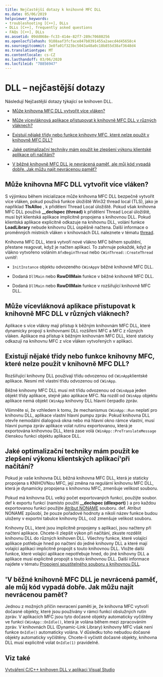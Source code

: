 ```yaml
---
title: Nejčastější dotazy k knihovně MFC DLL
ms.date: 05/06/2019
helpviewer_keywords:
- troubleshooting [C++], DLLs
- DLLs [C++], frequently asked questions
- FAQs [C++], DLLs
ms.assetid: 09dd068e-fc33-414e-82f7-289c70680256
ms.openlocfilehash: 9108aaf3fcface847b0391455a2aecd4d45658c4
ms.sourcegitcommit: 3e8fa01f323bc5043a48a0c18b855d38af3648d4
ms.translationtype: MT
ms.contentlocale: cs-CZ
ms.lasthandoff: 03/06/2020
ms.locfileid: "78856947"
---
```

# <a name="dll-frequently-asked-questions"></a>DLL – nejčastější dotazy

Následují Nejčastější dotazy týkající se knihoven DLL.

- [Může knihovna MFC DLL vytvořit více vláken?](#mfc_multithreaded_1)

- [Může vícevláknová aplikace přistupovat k knihovně MFC DLL v různých vláknech?](#mfc_multithreaded_2)

- [Existují nějaké třídy nebo funkce knihovny MFC, které nelze použít v knihovně MFC DLL?](#mfc_prohibited_classes)

- [Jaké optimalizační techniky mám použít ke zlepšení výkonu klientské aplikace při načítání?](#mfc_optimization)

- [V běžné knihovně MFC DLL je nevrácená paměť, ale můj kód vypadá dobře. Jak můžu najít nevrácenou paměť?](#memory_leak)

## <a name="mfc_multithreaded_1"></a>Může knihovna MFC DLL vytvořit více vláken?

S výjimkou během inicializace může knihovna MFC DLL bezpečně vytvořit více vláken, pokud používá funkce úložiště Win32 thread local (TLS), jako je například **TlsAlloc** , k přidělení Thread Local úložiště. Pokud však knihovna MFC DLL používá **__declspec (thread)** k přidělení Thread Local úložiště, musí být klientská aplikace implicitně propojena s knihovnou DLL. Pokud klientská aplikace explicitně odkazuje na knihovnu DLL, volání funkce **LoadLibrary** nebude knihovnu DLL úspěšně načtena. Další informace o proměnných místních vláken v knihovnách DLL naleznete v tématu [thread](../cpp/thread.md).

Knihovna MFC DLL, která vytvoří nové vlákno MFC během spuštění, přestane reagovat, když je načten aplikací. To zahrnuje pokaždé, když je vlákno vytvořeno voláním `AfxBeginThread` nebo `CWinThread::CreateThread` uvnitř:

- `InitInstance` objektu odvozeného `CWinApp`v běžné knihovně MFC DLL.

- Dodaná `DllMain` nebo **RawDllMain** funkce v běžné knihovně MFC DLL.

- Dodaná `DllMain` nebo **RawDllMain** funkce v rozšiřující knihovně MFC DLL.

## <a name="mfc_multithreaded_2"></a>Může vícevláknová aplikace přistupovat k knihovně MFC DLL v různých vláknech?

Aplikace s více vlákny mají přístup k běžným knihovnám MFC DLL, které dynamicky propojí s knihovnami DLL rozšíření MFC a MFC z různých vláken. Aplikace má přístup k běžným knihovnám MFC DLL, které staticky odkazují na knihovnu MFC z více vláken vytvořených v aplikaci.

## <a name="mfc_prohibited_classes"></a>Existují nějaké třídy nebo funkce knihovny MFC, které nelze použít v knihovně MFC DLL?

Rozšiřující knihovny DLL používají třídu odvozenou od `CWinApp`klientské aplikace. Nesmí mít vlastní třídu odvozenou od `CWinApp`.

Běžné knihovny MFC DLL musí mít třídu odvozenou od `CWinApp`a jeden objekt třídy aplikace, stejně jako aplikace MFC. Na rozdíl od `CWinApp` objektu aplikace nemá objekt `CWinApp` knihovny DLL hlavní čerpadlo zpráv.

Všimněte si, že vzhledem k tomu, že mechanismus `CWinApp::Run` neplatí pro knihovnu DLL, aplikace vlastní hlavní pumpu zpráv. Pokud knihovna DLL otevře nemodální dialogová okna nebo má hlavní okno rámce vlastní, musí hlavní pumpa zpráv aplikace volat rutinu exportovanou, která je exportována knihovnou DLL, která zase volá `CWinApp::PreTranslateMessage` členskou funkci objektu aplikace DLL.

## <a name="mfc_optimization"></a>Jaké optimalizační techniky mám použít ke zlepšení výkonu klientských aplikací&#39;při načítání?

Pokud je vaše knihovna DLL běžná knihovna MFC DLL, která je staticky propojena s KNIHOVNou MFC, její změna na regulární knihovnu MFC DLL, která je dynamicky propojena s knihovnou MFC, zmenšuje velikost souboru.

Pokud má knihovna DLL velký počet exportovaných funkcí, použijte soubor. def k exportu funkcí (namísto použití **__declspec (dllexport)** ) a pro každou exportovanou funkci použijte [Atribut NONAME](exporting-functions-from-a-dll-by-ordinal-rather-than-by-name.md) souboru. def. Atribut NONAME způsobí, že pouze pořadové hodnoty a nikoli název funkce budou uloženy v exportní tabulce knihovny DLL, což zmenšuje velikost souboru.

Knihovny DLL, které jsou implicitně propojeny s aplikací, jsou načteny při načtení aplikace. Chcete-li zlepšit výkon při načítání, zkuste rozdělit knihovnu DLL do různých knihoven DLL. Všechny funkce, které volající aplikace potřebuje hned po načtení do jedné knihovny DLL a které mají volající aplikaci implicitně propojit s touto knihovnou DLL. Vložte další funkce, které volající aplikace nepotřebuje hned, do jiné knihovny DLL a aplikace musí explicitně propojit s touto knihovnou DLL. Další informace najdete v tématu [Propojení spustitelného souboru s knihovnou DLL](linking-an-executable-to-a-dll.md#determining-which-linking-method-to-use).

## <a name="memory_leak"></a>&#39;V běžné knihovně MFC DLL je nevrácená paměť, ale můj kód vypadá dobře. Jak můžu najít nevrácenou paměť?

Jednou z možných příčin nevracení paměti je, že knihovna MFC vytvoří dočasné objekty, které jsou používány v rámci funkcí obslužných rutin zpráv. V aplikacích MFC jsou tyto dočasné objekty automaticky vyčištěny ve funkci `CWinApp::OnIdle()`, která je volána během mezi zpracováním zpráv. V knihovnách DLL (Dynamic-Link Library) knihovny MFC však není funkce `OnIdle()` automaticky volána. V důsledku toho nebudou dočasné objekty automaticky vyčištěny. Chcete-li vyčistit dočasné objekty, knihovna DLL musí explicitně volat `OnIdle(1)` pravidelně.

## <a name="see-also"></a>Viz také

[Vytváření C/C++ knihoven DLL v aplikaci Visual Studio](dlls-in-visual-cpp.md)

